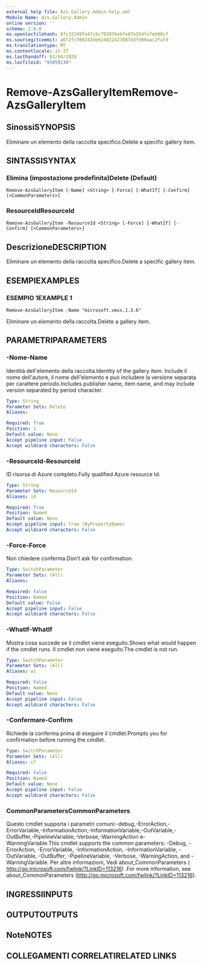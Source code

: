 ```yaml
---
external help file: Azs.Gallery.Admin-help.xml
Module Name: Azs.Gallery.Admin
online version: ''
schema: 2.0.0
ms.openlocfilehash: 8fc33149fa47c6c70207bebfe87e554fe7eb60cf
ms.sourcegitcommit: a6f2fc500242de6248224278d743fd09aac2fafd
ms.translationtype: MT
ms.contentlocale: it-IT
ms.lasthandoff: 03/04/2020
ms.locfileid: "93859130"
---
```

# <span data-ttu-id="02842-101">Remove-AzsGalleryItem</span><span class="sxs-lookup"><span data-stu-id="02842-101">Remove-AzsGalleryItem</span></span>

## <span data-ttu-id="02842-102">Sinossi</span><span class="sxs-lookup"><span data-stu-id="02842-102">SYNOPSIS</span></span>
<span data-ttu-id="02842-103">Eliminare un elemento della raccolta specifico.</span><span class="sxs-lookup"><span data-stu-id="02842-103">Delete a specific gallery item.</span></span>

## <span data-ttu-id="02842-104">SINTASSI</span><span class="sxs-lookup"><span data-stu-id="02842-104">SYNTAX</span></span>

### <span data-ttu-id="02842-105">Elimina (impostazione predefinita)</span><span class="sxs-lookup"><span data-stu-id="02842-105">Delete (Default)</span></span>
```
Remove-AzsGalleryItem [-Name] <String> [-Force] [-WhatIf] [-Confirm] [<CommonParameters>]
```

### <span data-ttu-id="02842-106">ResourceId</span><span class="sxs-lookup"><span data-stu-id="02842-106">ResourceId</span></span>
```
Remove-AzsGalleryItem -ResourceId <String> [-Force] [-WhatIf] [-Confirm] [<CommonParameters>]
```

## <span data-ttu-id="02842-107">Descrizione</span><span class="sxs-lookup"><span data-stu-id="02842-107">DESCRIPTION</span></span>
<span data-ttu-id="02842-108">Eliminare un elemento della raccolta specifico.</span><span class="sxs-lookup"><span data-stu-id="02842-108">Delete a specific gallery item.</span></span>

## <span data-ttu-id="02842-109">ESEMPI</span><span class="sxs-lookup"><span data-stu-id="02842-109">EXAMPLES</span></span>

### <span data-ttu-id="02842-110">ESEMPIO 1</span><span class="sxs-lookup"><span data-stu-id="02842-110">EXAMPLE 1</span></span>
```
Remove-AzsGalleryItem -Name "microsoft.vmss.1.3.6"
```

<span data-ttu-id="02842-111">Eliminare un elemento della raccolta.</span><span class="sxs-lookup"><span data-stu-id="02842-111">Delete a gallery item.</span></span>

## <span data-ttu-id="02842-112">PARAMETRI</span><span class="sxs-lookup"><span data-stu-id="02842-112">PARAMETERS</span></span>

### <span data-ttu-id="02842-113">-Nome</span><span class="sxs-lookup"><span data-stu-id="02842-113">-Name</span></span>
<span data-ttu-id="02842-114">Identità dell'elemento della raccolta.</span><span class="sxs-lookup"><span data-stu-id="02842-114">Identity of the gallery item.</span></span>
<span data-ttu-id="02842-115">Include il nome dell'autore, il nome dell'elemento e può includere la versione separata per carattere periodo.</span><span class="sxs-lookup"><span data-stu-id="02842-115">Includes publisher name, item name, and may include version separated by period character.</span></span>

```yaml
Type: String
Parameter Sets: Delete
Aliases:

Required: True
Position: 1
Default value: None
Accept pipeline input: False
Accept wildcard characters: False
```

### <span data-ttu-id="02842-116">-ResourceId</span><span class="sxs-lookup"><span data-stu-id="02842-116">-ResourceId</span></span>
<span data-ttu-id="02842-117">ID risorsa di Azure completo.</span><span class="sxs-lookup"><span data-stu-id="02842-117">Fully qualified Azure resource Id.</span></span>

```yaml
Type: String
Parameter Sets: ResourceId
Aliases: id

Required: True
Position: Named
Default value: None
Accept pipeline input: True (ByPropertyName)
Accept wildcard characters: False
```

### <span data-ttu-id="02842-118">-Force</span><span class="sxs-lookup"><span data-stu-id="02842-118">-Force</span></span>
<span data-ttu-id="02842-119">Non chiedere conferma.</span><span class="sxs-lookup"><span data-stu-id="02842-119">Don't ask for confirmation.</span></span>

```yaml
Type: SwitchParameter
Parameter Sets: (All)
Aliases:

Required: False
Position: Named
Default value: False
Accept pipeline input: False
Accept wildcard characters: False
```

### <span data-ttu-id="02842-120">-WhatIf</span><span class="sxs-lookup"><span data-stu-id="02842-120">-WhatIf</span></span>
<span data-ttu-id="02842-121">Mostra cosa succede se il cmdlet viene eseguito.</span><span class="sxs-lookup"><span data-stu-id="02842-121">Shows what would happen if the cmdlet runs.</span></span>
<span data-ttu-id="02842-122">Il cmdlet non viene eseguito.</span><span class="sxs-lookup"><span data-stu-id="02842-122">The cmdlet is not run.</span></span>

```yaml
Type: SwitchParameter
Parameter Sets: (All)
Aliases: wi

Required: False
Position: Named
Default value: None
Accept pipeline input: False
Accept wildcard characters: False
```

### <span data-ttu-id="02842-123">-Confermare</span><span class="sxs-lookup"><span data-stu-id="02842-123">-Confirm</span></span>
<span data-ttu-id="02842-124">Richiede la conferma prima di eseguire il cmdlet.</span><span class="sxs-lookup"><span data-stu-id="02842-124">Prompts you for confirmation before running the cmdlet.</span></span>

```yaml
Type: SwitchParameter
Parameter Sets: (All)
Aliases: cf

Required: False
Position: Named
Default value: None
Accept pipeline input: False
Accept wildcard characters: False
```

### <span data-ttu-id="02842-125">CommonParameters</span><span class="sxs-lookup"><span data-stu-id="02842-125">CommonParameters</span></span>
<span data-ttu-id="02842-126">Questo cmdlet supporta i parametri comuni:-debug,-ErrorAction,-ErrorVariable,-InformationAction,-InformationVariable,-OutVariable,-OutBuffer,-PipelineVariable,-Verbose,-WarningAction e-WarningVariable.</span><span class="sxs-lookup"><span data-stu-id="02842-126">This cmdlet supports the common parameters: -Debug, -ErrorAction, -ErrorVariable, -InformationAction, -InformationVariable, -OutVariable, -OutBuffer, -PipelineVariable, -Verbose, -WarningAction, and -WarningVariable.</span></span> <span data-ttu-id="02842-127">Per altre informazioni, Vedi about_CommonParameters ( http://go.microsoft.com/fwlink/?LinkID=113216) .</span><span class="sxs-lookup"><span data-stu-id="02842-127">For more information, see about_CommonParameters (http://go.microsoft.com/fwlink/?LinkID=113216).</span></span>

## <span data-ttu-id="02842-128">INGRESSI</span><span class="sxs-lookup"><span data-stu-id="02842-128">INPUTS</span></span>

## <span data-ttu-id="02842-129">OUTPUT</span><span class="sxs-lookup"><span data-stu-id="02842-129">OUTPUTS</span></span>

## <span data-ttu-id="02842-130">Note</span><span class="sxs-lookup"><span data-stu-id="02842-130">NOTES</span></span>

## <span data-ttu-id="02842-131">COLLEGAMENTI CORRELATI</span><span class="sxs-lookup"><span data-stu-id="02842-131">RELATED LINKS</span></span>
